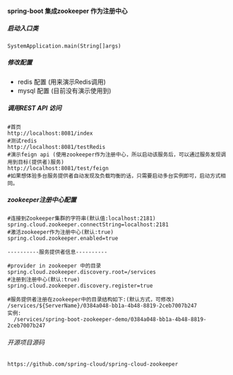 #### spring-boot 集成zookeeper 作为注册中心

##### 启动入口类
    SystemApplication.main(String[]args)
  
##### 修改配置
  * redis 配置 (用来演示Redis调用)
  * mysql 配置 (目前没有演示使用到)
  
##### 调用REST API 访问
    #首页
    http://localhost:8081/index
    #测试redis
    http://localhost:8081/testRedis
    #演示feign api (使用zookeeper作为注册中心，所以启动该服务后，可以通过服务发现调用到目标(提供者)服务)
    http://localhost:8081/test/feign
    #如果想体验多台服务提供者自动发现及负载均衡的话，只需要启动多台实例即可，启动方式相同。
    
    
##### zookeeper注册中心配置
    #连接到Zookeeper集群的字符串(默认值:localhost:2181)
    spring.cloud.zookeeper.connectString=localhost:2181
    #激活zookeeper作为注册中心(默认:true)
    spring.cloud.zookeeper.enabled=true
  
    ----------服务提供者信息----------
    
    #provider in zookeeper 中的目录
    spring.cloud.zookeeper.discovery.root=/services
    #注册到注册中心(默认:true)
    spring.cloud.zookeeper.discovery.register=true
  
    #服务提供者注册在zookeeper中的目录结构如下:(默认方式，可修改)
    /services/${ServerName}/0384a048-bb1a-4b48-8819-2ceb7007b247
    实例:
      /services/spring-boot-zookeeper-demo/0384a048-bb1a-4b48-8819-2ceb7007b247
      


###### 开源项目源码 
    https://github.com/spring-cloud/spring-cloud-zookeeper
